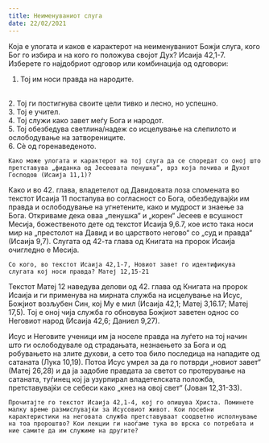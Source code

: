 ```yaml
---
title: Неименуваниот слуга 
date: 22/02/2021
---
```


Која е улогата и каков е карактерот на неименуваниот Божји слуга, кого Бог го избира и на кого го положува својот Дух? Исаија 42,1-7.
<br>
Изберете го најдобриот одговор или комбинација од одговори:
<br>
1. Тој им носи правда на народите.
<br>
2. Тој ги постигнува своите цели тивко и лесно, но успешно.
<br>
3. Тој е учител.
<br>
4. Тој служи како завет меѓу Бога и народот.
<br>
5. Тој обезбедува светлина/надеж со исцелување на слепилото и ослободување на затворениците.
<br>
6. Сè од горенаведеното.

`Како може улогата и карактерот на тој слуга да се споредат со оној што претставува „фиданка од Јесеевата пенушка“, врз која почива и Духот Господов (Исаија 11,1)?`

Како и во 42. глава, владетелот од Давидовата лоза спомената во текстот Исаија 11 постапува во согласност со Бога, обезбедувајќи им правда и ослободување на угнетените, како и мудрост и знаење за Бога. Откриваме дека оваа „пенушка“ и „корен“ Јесеев е всушност Месија, божественото дете од текстот Исаија 9,6.7, кое исто така носи мир на „престолот на Давид и во царството негово“ со „суд и правда“ (Исаија 9,7). Слугата од 42-та глава од Книгата на пророк Исаија очигледно е Месија.

`Со кого, во текстот Исаија 42,1-7, Новиот завет го идентификува слугата кој носи правда? Матеј 12,15-21`

Текстот Матеј 12 наведува делови од 42. глава од Книгата на пророк Исаија и ги применува на мирната служба на исцелување на Исус, Божјиот возљубен Син, кој Му е мил (Исаија 42,1; Матеј 3,16.17; Матеј 17,5). Тој е оној чија служба го обновува Божјиот заветен однос со Неговиот народ (Исаија 42,6; Даниел 9,27).

Исус и Неговите ученици им ја носеле правда на луѓето на тој начин што ги ослободувале од страдањата, незнаењето за Бога и од робувањетo на злите духови, а сето тоа било последица на нападите од сатаната (Лука 10,19). Потоа Исус умрел за да го потврди „новиот завет“ (Матеј 26,28) и да ја задобие правдата за светот со протерување на сатаната, туѓинец кој ја узурпирал владетелската положба, претставувајќи се себеси како „кнез на овој свет“ (Јован 12,31-33).

`Прочитајте го текстот Исаија 42,1-4, кој го опишува Христа. Поминете малку време размислувајќи за Исусовиот живот. Кои посебни карактеристики на неговата служба претставуваат соодветно исполнување на тоа пророштво? Кои лекции ги наоѓаме тука во врска со потребата и ние самите да им служиме на другите?`